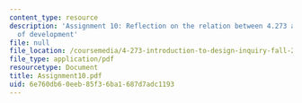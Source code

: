 ```yaml
---
content_type: resource
description: 'Assignment 10: Reflection on the relation between 4.273 and my own direction
  of development'
file: null
file_location: /coursemedia/4-273-introduction-to-design-inquiry-fall-2001/6e760db60eeb85f36ba1687d7adc1193_Assignment10.pdf
file_type: application/pdf
resourcetype: Document
title: Assignment10.pdf
uid: 6e760db6-0eeb-85f3-6ba1-687d7adc1193
---
```

